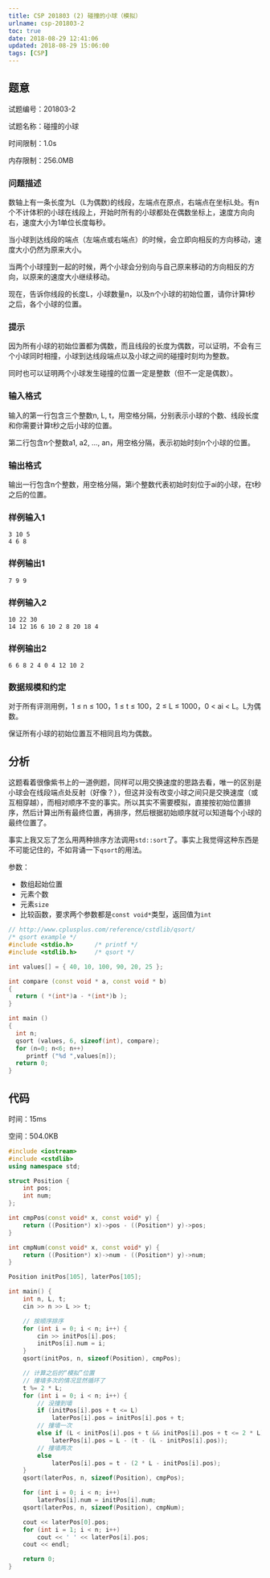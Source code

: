 ```yaml
---
title: CSP 201803 (2) 碰撞的小球（模拟）
urlname: csp-201803-2
toc: true
date: 2018-08-29 12:41:06
updated: 2018-08-29 15:06:00
tags: [CSP]
---
```


## 题意

试题编号：201803-2

试题名称：碰撞的小球

时间限制：1.0s

内存限制：256.0MB

### 问题描述

数轴上有一条长度为L（L为偶数)的线段，左端点在原点，右端点在坐标L处。有n个不计体积的小球在线段上，开始时所有的小球都处在偶数坐标上，速度方向向右，速度大小为1单位长度每秒。

当小球到达线段的端点（左端点或右端点）的时候，会立即向相反的方向移动，速度大小仍然为原来大小。

当两个小球撞到一起的时候，两个小球会分别向与自己原来移动的方向相反的方向，以原来的速度大小继续移动。

现在，告诉你线段的长度L，小球数量n，以及n个小球的初始位置，请你计算t秒之后，各个小球的位置。

### 提示

因为所有小球的初始位置都为偶数，而且线段的长度为偶数，可以证明，不会有三个小球同时相撞，小球到达线段端点以及小球之间的碰撞时刻均为整数。

同时也可以证明两个小球发生碰撞的位置一定是整数（但不一定是偶数）。

### 输入格式

输入的第一行包含三个整数n, L, t，用空格分隔，分别表示小球的个数、线段长度和你需要计算t秒之后小球的位置。

第二行包含n个整数a1, a2, …, an，用空格分隔，表示初始时刻n个小球的位置。

### 输出格式

输出一行包含n个整数，用空格分隔，第i个整数代表初始时刻位于ai的小球，在t秒之后的位置。

### 样例输入1

```
3 10 5
4 6 8
```

### 样例输出1

```
7 9 9
```

### 样例输入2

```
10 22 30
14 12 16 6 10 2 8 20 18 4
```

### 样例输出2

```
6 6 8 2 4 0 4 12 10 2
```

### 数据规模和约定

对于所有评测用例，1 ≤ n ≤ 100，1 ≤ t ≤ 100，2 ≤ L ≤ 1000，0 < ai < L。L为偶数。

保证所有小球的初始位置互不相同且均为偶数。

## 分析

这题看着很像紫书上的一道例题，同样可以用交换速度的思路去看，唯一的区别是小球会在线段端点处反射（好像？），但这并没有改变小球之间只是交换速度（或互相穿越），而相对顺序不变的事实。所以其实不需要模拟，直接按初始位置排序，然后计算出所有最终位置，再排序，然后根据初始顺序就可以知道每个小球的最终位置了。

事实上我又忘了怎么用两种排序方法调用`std::sort`了。事实上我觉得这种东西是不可能记住的，不如背诵一下`qsort`的用法。

参数：

* 数组起始位置
* 元素个数
* 元素`size`
* 比较函数，要求两个参数都是`const void*`类型，返回值为`int`

```cpp
// http://www.cplusplus.com/reference/cstdlib/qsort/
/* qsort example */
#include <stdio.h>      /* printf */
#include <stdlib.h>     /* qsort */

int values[] = { 40, 10, 100, 90, 20, 25 };

int compare (const void * a, const void * b)
{
  return ( *(int*)a - *(int*)b );
}

int main ()
{
  int n;
  qsort (values, 6, sizeof(int), compare);
  for (n=0; n<6; n++)
     printf ("%d ",values[n]);
  return 0;
}
```

## 代码

时间：15ms

空间：504.0KB

```cpp
#include <iostream>
#include <cstdlib>
using namespace std;

struct Position {
    int pos;
    int num;
};

int cmpPos(const void* x, const void* y) {
    return ((Position*) x)->pos - ((Position*) y)->pos;
}

int cmpNum(const void* x, const void* y) {
    return ((Position*) x)->num - ((Position*) y)->num;
}

Position initPos[105], laterPos[105];

int main() {
    int n, L, t;
    cin >> n >> L >> t;

    // 按顺序排序
    for (int i = 0; i < n; i++) {
        cin >> initPos[i].pos;
        initPos[i].num = i;
    }
    qsort(initPos, n, sizeof(Position), cmpPos);

    // 计算之后的“模拟”位置
    // 撞墙多次的情况显然循环了
    t %= 2 * L;
    for (int i = 0; i < n; i++) {
        // 没撞到墙
        if (initPos[i].pos + t <= L)
            laterPos[i].pos = initPos[i].pos + t;
        // 撞墙一次
        else if (L < initPos[i].pos + t && initPos[i].pos + t <= 2 * L)
            laterPos[i].pos = L - (t - (L - initPos[i].pos));
        // 撞墙两次
        else
            laterPos[i].pos = t - (2 * L - initPos[i].pos);
    }
    qsort(laterPos, n, sizeof(Position), cmpPos);

    for (int i = 0; i < n; i++)
        laterPos[i].num = initPos[i].num;
    qsort(laterPos, n, sizeof(Position), cmpNum);

    cout << laterPos[0].pos;
    for (int i = 1; i < n; i++)
        cout << ' ' << laterPos[i].pos;
    cout << endl;

    return 0;
}
```
